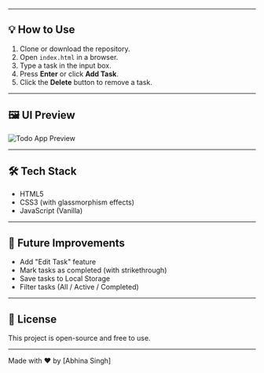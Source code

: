 
---

## 💡 How to Use

1. Clone or download the repository.
2. Open `index.html` in a browser.
3. Type a task in the input box.
4. Press **Enter** or click **Add Task**.
5. Click the **Delete** button to remove a task.

---

## 🖼️ UI Preview

![Todo App Preview]()

---

## 🛠️ Tech Stack

- HTML5
- CSS3 (with glassmorphism effects)
- JavaScript (Vanilla)

---

## 📌 Future Improvements

- Add "Edit Task" feature
- Mark tasks as completed (with strikethrough)
- Save tasks to Local Storage
- Filter tasks (All / Active / Completed)

---

## 📃 License

This project is open-source and free to use.

---

Made with ❤️ by [Abhina Singh]
